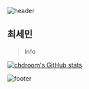 ![header](https://capsule-render.vercel.app/api?type=waving&color=21b7fd&&text=%20chdroom%20%20&height=177&fontSize=90&fontColor=ffffff)

## 최세민

> Info

[![chdroom's GitHub stats](https://github-readme-stats.vercel.app/api?username=chdroom)](https://github.com/anuraghazra/github-readme-stats)

![footer](https://capsule-render.vercel.app/api?section=footer&type=waving&color=21b7fd&height=177)